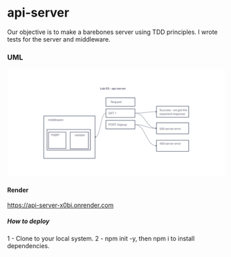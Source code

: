 # api-server

Our objective is to make a barebones server using TDD principles.  I wrote tests for the server and middleware.

### UML

![UML](Lab03UML.png)

#### Render

https://api-server-x0bi.onrender.com

##### How to deploy

1 - Clone to your local system.
2 - npm init -y, then npm i to install dependencies.
